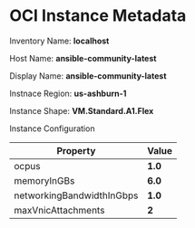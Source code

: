 # OCI Instance Metadata 


Inventory Name: **localhost**

Host Name: **ansible-community-latest**

Display Name: **ansible-community-latest**

Instnace Region:  **us-ashburn-1**

Instance Shape: **VM.Standard.A1.Flex**

Instance Configuration

 Property | Value 
----------|-------|
 ocpus| **1.0** |
 memoryInGBs| **6.0** |
 networkingBandwidthInGbps| **1.0** |
 maxVnicAttachments| **2** |
